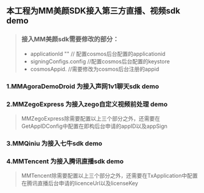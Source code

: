 ## 本工程为MM美颜SDK接入第三方直播、视频sdk demo
> ### 接入MM美颜sdk需要修改的部分：
> - applicationId ""      // 配置cosmos后台配置的applicationid
> - signingConfigs.config //配置cosmos后台配置的keystore
> - cosmosAppid.          //需要修改为cosmos后台注册的appid


### 1.MMAgoraDemoDroid 为接入声网1v1聊天sdk demo
### 2.MMZegoExpress 为接入zego自定义视频前处理 demo
> MMZegoExpress除需要配置以上三个部分之外，还需要在GetAppIDConfig中配置在即构后台申请的appID以及appSign
### 3.MMQiniu 为接入七牛sdk demo
### 4.MMTencent 为接入腾讯直播sdk demo
> MMTencent除需要配置以上三个部分之外，还需要在TxApplication中配置在腾讯直播后台申请的licenceUrl以及licenseKey


